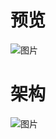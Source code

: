 # 预览
<img :src="$withBase('/img/course/preview.jpg')" alt="图片">

# 架构
<img :src="$withBase('/img/course/architecture.jpg')" alt="图片">

